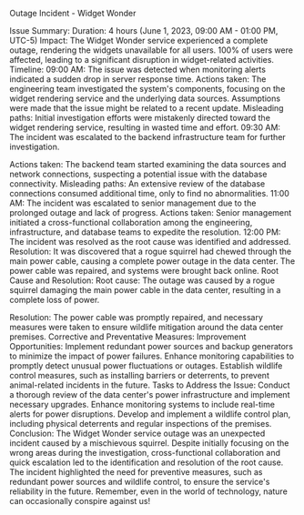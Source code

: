 Outage Incident - Widget Wonder


Issue Summary: 
Duration: 4 hours (June 1, 2023, 09:00 AM - 01:00 PM, UTC-5) Impact: The Widget Wonder service experienced a complete outage, rendering the widgets unavailable for all users. 100% of users were affected, leading to a significant disruption in widget-related activities.
Timeline:
09:00 AM: The issue was detected when monitoring alerts indicated a sudden drop in server response time.
Actions taken: The engineering team investigated the system's components, focusing on the widget rendering service and the underlying data sources. Assumptions were made that the issue might be related to a recent update.
Misleading paths: Initial investigation efforts were mistakenly directed toward the widget rendering service, resulting in wasted time and effort.
09:30 AM: The incident was escalated to the backend infrastructure team for further investigation.

Actions taken: The backend team started examining the data sources and network connections, suspecting a potential issue with the database connectivity.
Misleading paths: An extensive review of the database connections consumed additional time, only to find no abnormalities.
11:00 AM: The incident was escalated to senior management due to the prolonged outage and lack of progress.
Actions taken: Senior management initiated a cross-functional collaboration among the engineering, infrastructure, and database teams to expedite the resolution.
12:00 PM: The incident was resolved as the root cause was identified and addressed.
Resolution: It was discovered that a rogue squirrel had chewed through the main power cable, causing a complete power outage in the data center. The power cable was repaired, and systems were brought back online.
Root Cause and Resolution:
Root cause: The outage was caused by a rogue squirrel damaging the main power cable in the data center, resulting in a complete loss of power.

Resolution: The power cable was promptly repaired, and necessary measures were taken to ensure wildlife mitigation around the data center premises.
Corrective and Preventative Measures:
Improvement Opportunities:
Implement redundant power sources and backup generators to minimize the impact of power failures.
Enhance monitoring capabilities to promptly detect unusual power fluctuations or outages.
Establish wildlife control measures, such as installing barriers or deterrents, to prevent animal-related incidents in the future.
Tasks to Address the Issue:
Conduct a thorough review of the data center's power infrastructure and implement necessary upgrades.
Enhance monitoring systems to include real-time alerts for power disruptions.
Develop and implement a wildlife control plan, including physical deterrents and regular inspections of the premises.
Conclusion: The Widget Wonder service outage was an unexpected incident caused by a mischievous squirrel. Despite initially focusing on the wrong areas during the investigation, cross-functional collaboration and quick escalation led to the identification and resolution of the root cause. The incident highlighted the need for preventive measures, such as redundant power sources and wildlife control, to ensure the service's reliability in the future.
Remember, even in the world of technology, nature can occasionally conspire against us!

